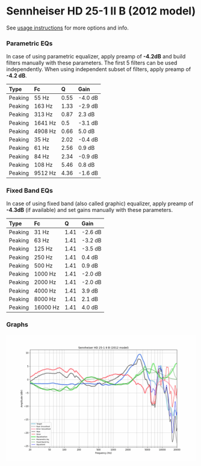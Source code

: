 # Sennheiser HD 25-1 II B (2012 model)
See [usage instructions](https://github.com/jaakkopasanen/AutoEq#usage) for more options and info.

### Parametric EQs
In case of using parametric equalizer, apply preamp of **-4.2dB** and build filters manually
with these parameters. The first 5 filters can be used independently.
When using independent subset of filters, apply preamp of **-4.2 dB**.

| Type    | Fc      |    Q | Gain    |
|:--------|:--------|:-----|:--------|
| Peaking | 55 Hz   | 0.55 | -4.0 dB |
| Peaking | 163 Hz  | 1.33 | -2.9 dB |
| Peaking | 313 Hz  | 0.87 | 2.3 dB  |
| Peaking | 1641 Hz | 0.5  | -3.1 dB |
| Peaking | 4908 Hz | 0.66 | 5.0 dB  |
| Peaking | 35 Hz   | 2.02 | -0.4 dB |
| Peaking | 61 Hz   | 2.56 | 0.9 dB  |
| Peaking | 84 Hz   | 2.34 | -0.9 dB |
| Peaking | 108 Hz  | 5.46 | 0.8 dB  |
| Peaking | 9512 Hz | 4.36 | -1.6 dB |

### Fixed Band EQs
In case of using fixed band (also called graphic) equalizer, apply preamp of **-4.3dB**
(if available) and set gains manually with these parameters.

| Type    | Fc       |    Q | Gain    |
|:--------|:---------|:-----|:--------|
| Peaking | 31 Hz    | 1.41 | -2.6 dB |
| Peaking | 63 Hz    | 1.41 | -3.2 dB |
| Peaking | 125 Hz   | 1.41 | -3.5 dB |
| Peaking | 250 Hz   | 1.41 | 0.4 dB  |
| Peaking | 500 Hz   | 1.41 | 0.9 dB  |
| Peaking | 1000 Hz  | 1.41 | -2.0 dB |
| Peaking | 2000 Hz  | 1.41 | -2.0 dB |
| Peaking | 4000 Hz  | 1.41 | 3.9 dB  |
| Peaking | 8000 Hz  | 1.41 | 2.1 dB  |
| Peaking | 16000 Hz | 1.41 | 4.0 dB  |

### Graphs
![](./Sennheiser%20HD%2025-1%20II%20B%20(2012%20model).png)